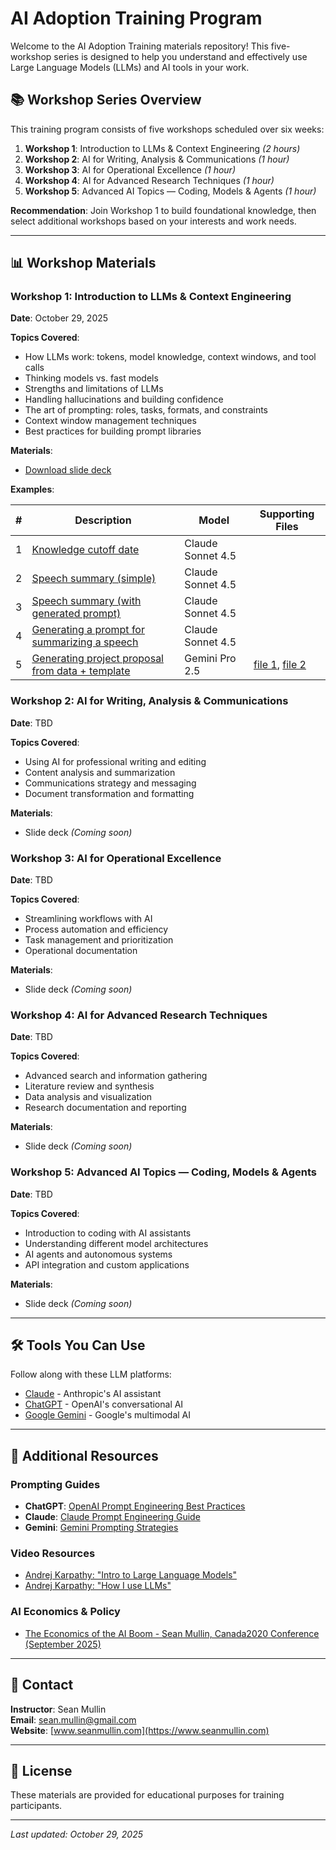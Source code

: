 # AI Adoption Training Program

Welcome to the AI Adoption Training materials repository! This five-workshop series is designed to help you understand and effectively use Large Language Models (LLMs) and AI tools in your work.

## 📚 Workshop Series Overview

This training program consists of five workshops scheduled over six weeks:

1. **Workshop 1**: Introduction to LLMs & Context Engineering *(2 hours)*
2. **Workshop 2**: AI for Writing, Analysis & Communications *(1 hour)*
3. **Workshop 3**: AI for Operational Excellence *(1 hour)*
4. **Workshop 4**: AI for Advanced Research Techniques *(1 hour)*
5. **Workshop 5**: Advanced AI Topics — Coding, Models & Agents *(1 hour)*

**Recommendation**: Join Workshop 1 to build foundational knowledge, then select additional workshops based on your interests and work needs.

---

## 📊 Workshop Materials

### Workshop 1: Introduction to LLMs & Context Engineering
**Date**: October 29, 2025

**Topics Covered**:
- How LLMs work: tokens, model knowledge, context windows, and tool calls
- Thinking models vs. fast models
- Strengths and limitations of LLMs
- Handling hallucinations and building confidence
- The art of prompting: roles, tasks, formats, and constraints
- Context window management techniques
- Best practices for building prompt libraries

**Materials**:
- [Download slide deck](./AI%20Training%20-%20Workshop%201%20-%20TA%20-%202025.10.29.pdf)

**Examples**:

| # | Description | Model | Supporting Files |
|---|-------------|-------|------------------|
| 1 | [Knowledge cutoff date](https://claude.ai/share/41b9c015-70f5-4d0c-a1b6-1a06b1652622) | Claude Sonnet 4.5 | |
| 2 | [Speech summary (simple)](https://claude.ai/share/bf761bf1-82ad-4f7a-8cd1-9e1bea823073) | Claude Sonnet 4.5 | |
| 3 | [Speech summary (with generated prompt)](https://claude.ai/share/00762401-0402-4005-b28a-c2e640ee6b83) | Claude Sonnet 4.5 | |
| 4 | [Generating a prompt for summarizing a speech](https://claude.ai/share/42ed94b9-8091-4a4c-ab88-ccdc1aa17651) | Claude Sonnet 4.5 | |
| 5 | [Generating project proposal from data + template](https://gemini.google.com/share/0311815fbafc) | Gemini Pro 2.5 | [file 1](./Project%20Backyard%20Fusion%20-%20Project%20Proposal.pdf), [file 2](./2-Sample-Briefing-Note.pdf) |

### Workshop 2: AI for Writing, Analysis & Communications
**Date**: TBD

**Topics Covered**:
- Using AI for professional writing and editing
- Content analysis and summarization
- Communications strategy and messaging
- Document transformation and formatting

**Materials**:
- Slide deck *(Coming soon)*

### Workshop 3: AI for Operational Excellence
**Date**: TBD

**Topics Covered**:
- Streamlining workflows with AI
- Process automation and efficiency
- Task management and prioritization
- Operational documentation

**Materials**:
- Slide deck *(Coming soon)*

### Workshop 4: AI for Advanced Research Techniques
**Date**: TBD

**Topics Covered**:
- Advanced search and information gathering
- Literature review and synthesis
- Data analysis and visualization
- Research documentation and reporting

**Materials**:
- Slide deck *(Coming soon)*

### Workshop 5: Advanced AI Topics — Coding, Models & Agents
**Date**: TBD

**Topics Covered**:
- Introduction to coding with AI assistants
- Understanding different model architectures
- AI agents and autonomous systems
- API integration and custom applications

**Materials**:
- Slide deck *(Coming soon)*

---

## 🛠️ Tools You Can Use

Follow along with these LLM platforms:
- [Claude](https://claude.ai) - Anthropic's AI assistant
- [ChatGPT](https://chat.openai.com) - OpenAI's conversational AI
- [Google Gemini](https://gemini.google.com) - Google's multimodal AI

---

## 📖 Additional Resources

### Prompting Guides
- **ChatGPT**: [OpenAI Prompt Engineering Best Practices](https://help.openai.com/en/articles/6654000-best-practices-for-prompt-engineering-with-the-openai-api)
- **Claude**: [Claude Prompt Engineering Guide](https://docs.claude.com/en/docs/build-with-claude/prompt-engineering/claude-4-best-practices)
- **Gemini**: [Gemini Prompting Strategies](https://ai.google.dev/gemini-api/docs/prompting-strategies)

### Video Resources
- [Andrej Karpathy: "Intro to Large Language Models"](https://www.youtube.com/watch?v=zjkBMFhNj_g)
- [Andrej Karpathy: "How I use LLMs"](https://www.youtube.com/watch?v=EWvNQjAaOHw)

### AI Economics & Policy
- [The Economics of the AI Boom - Sean Mullin, Canada2020 Conference (September 2025)](https://www.seanmullin.ca/presentations/Economics_of_the_AI_Boom-Canada2020-Sept2025.pdf)

---

## 📧 Contact

**Instructor**: Sean Mullin  
**Email**: sean.mullin@gmail.com  
**Website**: [www.seanmullin.com](https://www.seanmullin.com)

---

## 📝 License

These materials are provided for educational purposes for training participants.

---

*Last updated: October 29, 2025*
